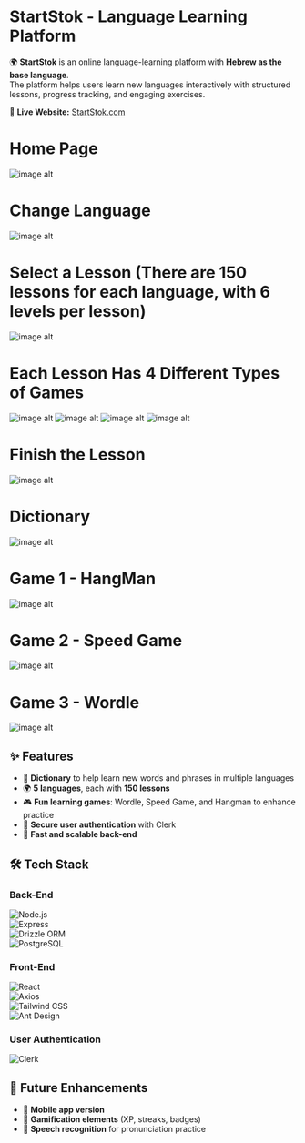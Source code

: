 # StartStok - Language Learning Platform

🌍 **StartStok** is an online language-learning platform with **Hebrew as the base language**.  
The platform helps users learn new languages interactively with structured lessons, progress tracking, and engaging exercises.

🔗 **Live Website:** [StartStok.com](https://www.startstok.com/)

# Home Page
![image alt](https://github.com/GilEtzioni/starts-tok/blob/main/images/1-home-page.jpg?raw=true)

# Change Language
![image alt](https://github.com/GilEtzioni/starts-tok/blob/main/images/2-change-language.jpg?raw=true)

# Select a Lesson (There are 150 lessons for each language, with 6 levels per lesson)
![image alt](https://github.com/GilEtzioni/starts-tok/blob/main/images/3-select-lesson.jpg?raw=true)

# Each Lesson Has 4 Different Types of Games
![image alt](https://github.com/GilEtzioni/starts-tok/blob/main/images/4-lesson-1.jpg?raw=true)
![image alt](https://github.com/GilEtzioni/starts-tok/blob/main/images/5-lesson-2.jpg?raw=true)
![image alt](https://github.com/GilEtzioni/starts-tok/blob/main/images/6-lesson-3.jpg?raw=true)
![image alt](https://github.com/GilEtzioni/starts-tok/blob/main/images/7-lesson-4.jpg?raw=true)

# Finish the Lesson
![image alt](https://github.com/GilEtzioni/starts-tok/blob/main/images/8-end-lesson.jpg?raw=true)

# Dictionary
![image alt](https://github.com/GilEtzioni/starts-tok/blob/main/images/7-dictionary.jpg?raw=true)

# Game 1 - HangMan
![image alt](https://github.com/GilEtzioni/starts-tok/blob/main/images/9-hangman.jpg?raw=true)

# Game 2 - Speed Game
![image alt](https://github.com/GilEtzioni/starts-tok/blob/main/images/10-speed-game.jpg?raw=true)

# Game 3 - Wordle
![image alt](https://github.com/GilEtzioni/starts-tok/blob/main/images/11-wordle.jpg?raw=true)

## ✨ Features
- 📖 **Dictionary** to help learn new words and phrases in multiple languages  
- 🌍 **5 languages**, each with **150 lessons**  
- 🎮 **Fun learning games**: Wordle, Speed Game, and Hangman to enhance practice  
- 🔐 **Secure user authentication** with Clerk  
- 🚀 **Fast and scalable back-end**  

## 🛠️ Tech Stack

### **Back-End**  
![Node.js](https://img.shields.io/badge/Node.js-339933?style=for-the-badge&logo=node.js&logoColor=white)  
![Express](https://img.shields.io/badge/Express-000000?style=for-the-badge&logo=express&logoColor=white)  
![Drizzle ORM](https://img.shields.io/badge/Drizzle-FFCA28?style=for-the-badge)  
![PostgreSQL](https://img.shields.io/badge/PostgreSQL-336791?style=for-the-badge&logo=postgresql&logoColor=white)  

### **Front-End**  
![React](https://img.shields.io/badge/React-61DAFB?style=for-the-badge&logo=react&logoColor=black)  
![Axios](https://img.shields.io/badge/Axios-5A29E4?style=for-the-badge)  
![Tailwind CSS](https://img.shields.io/badge/Tailwind_CSS-38B2AC?style=for-the-badge&logo=tailwind-css&logoColor=white)  
![Ant Design](https://img.shields.io/badge/Ant_Design-0170FE?style=for-the-badge&logo=ant-design&logoColor=white)  

### **User Authentication**  
![Clerk](https://img.shields.io/badge/Clerk-302E42?style=for-the-badge)  

## 🎯 Future Enhancements
- 📱 **Mobile app version**  
- 🔢 **Gamification elements** (XP, streaks, badges)  
- 🎤 **Speech recognition** for pronunciation practice  
